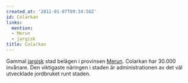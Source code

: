 ```yaml
---
created_at: '2011-01-07T09:34:56Z'
id: Colarkan
links:
  mention:
  - Merun
  - jargisk
title: Colarkan
---
```


Gammal [jargisk] stad belägen i provinsen [Merun]. Colarkan har 30.000 invånare. Den viktigaste
näringen i staden är administrationen av det väl utvecklade jordbruket runt staden.

  [jargisk]: jargisk
  [Merun]: Merun